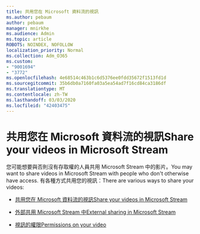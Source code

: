 ```yaml
---
title: 共用您在 Microsoft 資料流的視訊
ms.author: pebaum
author: pebaum
manager: mnirkhe
ms.audience: Admin
ms.topic: article
ROBOTS: NOINDEX, NOFOLLOW
localization_priority: Normal
ms.collection: Adm_O365
ms.custom:
- "9001694"
- "3772"
ms.openlocfilehash: 4e68514c463b1c6d5376ee0fdd35672f1513fd1d
ms.sourcegitcommit: 35b6db0a7160fa03a5ea54ad7f16cd84ca3186df
ms.translationtype: MT
ms.contentlocale: zh-TW
ms.lasthandoff: 03/03/2020
ms.locfileid: "42403475"
---
```

# <a name="share-your-videos-in-microsoft-stream"></a><span data-ttu-id="c9dd9-102">共用您在 Microsoft 資料流的視訊</span><span class="sxs-lookup"><span data-stu-id="c9dd9-102">Share your videos in Microsoft Stream</span></span>

<span data-ttu-id="c9dd9-103">您可能想要與否則沒有存取權的人員共用 Microsoft Stream 中的影片。</span><span class="sxs-lookup"><span data-stu-id="c9dd9-103">You may want to share videos in Microsoft Stream with people who don't otherwise have access.</span></span> <span data-ttu-id="c9dd9-104">有各種方式共用您的視訊：</span><span class="sxs-lookup"><span data-stu-id="c9dd9-104">There are various ways to share your videos:</span></span> 

- [<span data-ttu-id="c9dd9-105">共用您在 Microsoft 資料流的視訊</span><span class="sxs-lookup"><span data-stu-id="c9dd9-105">Share your videos in Microsoft Stream</span></span>](https://docs.microsoft.com/stream/portal-share-video)

- [<span data-ttu-id="c9dd9-106">外部共用 Microsoft Stream 中</span><span class="sxs-lookup"><span data-stu-id="c9dd9-106">External sharing in Microsoft Stream</span></span>](https://docs.microsoft.com/stream/portal-share-video#external-sharing)

- [<span data-ttu-id="c9dd9-107">視訊的權限</span><span class="sxs-lookup"><span data-stu-id="c9dd9-107">Permissions on your video</span></span>](https://docs.microsoft.com/stream/portal-share-video#permissions-on-your-video)